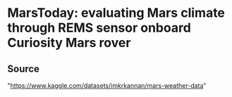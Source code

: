 # MarsToday: evaluating Mars climate through REMS sensor onboard Curiosity Mars rover

## Source

"https://www.kaggle.com/datasets/imkrkannan/mars-weather-data"